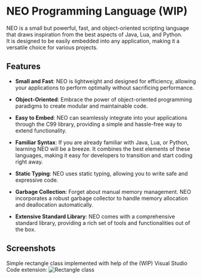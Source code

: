 # NEO Programming Language (WIP)

NEO is a small but powerful, fast, and object-oriented scripting language that draws inspiration from the best aspects of Java, Lua, and Python.<br>
It is designed to be easily embedded into any application, making it a versatile choice for various projects.

## Features

- **Small and Fast**: NEO is lightweight and designed for efficiency, allowing your applications to perform optimally without sacrificing performance.

- **Object-Oriented**: Embrace the power of object-oriented programming paradigms to create modular and maintainable code.

- **Easy to Embed**: NEO can seamlessly integrate into your applications through the C99 library, providing a simple and hassle-free way to extend functionality.

- **Familiar Syntax**: If you are already familiar with Java, Lua, or Python, learning NEO will be a breeze. It combines the best elements of these languages, making it easy for developers to transition and start coding right away.

- **Static Typing**: NEO uses static typing, allowing you to write safe and expressive code.

- **Garbage Collection**: Forget about manual memory management. NEO incorporates a robust garbage collector to handle memory allocation and deallocation automatically.

- **Extensive Standard Library**: NEO comes with a comprehensive standard library, providing a rich set of tools and functionalities out of the box.

## Screenshots
Simple rectangle class implemented with help of the (WIP) Visual Studio Code extension:
![Rectangle class](https://i.imgur.com/oPfifUM.png)
